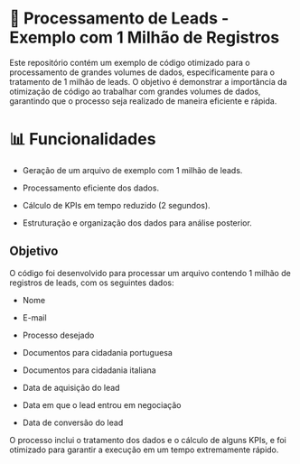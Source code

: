 # 📁  Processamento de Leads - Exemplo com 1 Milhão de Registros
Este repositório contém um exemplo de código otimizado para o processamento de grandes volumes de dados, especificamente para o tratamento de 1 milhão de leads. O objetivo é demonstrar a importância da otimização de código ao trabalhar com grandes volumes de dados, garantindo que o processo seja realizado de maneira eficiente e rápida.

# 📊 Funcionalidades

+ Geração de um arquivo de exemplo com 1 milhão de leads.

+ Processamento eficiente dos dados.

+ Cálculo de KPIs em tempo reduzido (2 segundos).

+ Estruturação e organização dos dados para análise posterior.

## Objetivo

O código foi desenvolvido para processar um arquivo contendo 1 milhão de registros de leads, com os seguintes dados:

+ Nome

+ E-mail

+ Processo desejado

+ Documentos para cidadania portuguesa

+ Documentos para cidadania italiana

+ Data de aquisição do lead

+ Data em que o lead entrou em negociação

+ Data de conversão do lead

O processo inclui o tratamento dos dados e o cálculo de alguns KPIs, e foi otimizado para garantir a execução em um tempo extremamente rápido.
